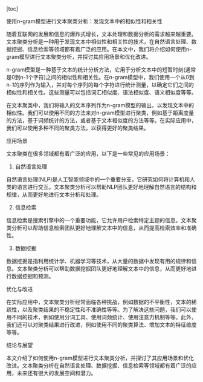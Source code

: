 
[toc]                    
                
                
使用n-gram模型进行文本聚类分析：发现文本中的相似性和相关性

随着互联网的发展和信息的爆炸式增长，文本处理和数据分析的需求越来越重要。文本聚类分析是一种用于发现文本中相似性和相关性的技术，在自然语言处理、数据挖掘、信息检索等领域都有着广泛的应用。在本文中，我们将介绍如何使用n-gram模型进行文本聚类分析，并探讨其应用场景和优化改进。

n-gram模型是一种基于文本的统计分析方法，它用于分析文本中的短暂时刻(通常是0到n-1个字符)之间的相似性和相关性。在n-gram模型中，我们使用一个从0到n-1的序列作为输入，并对每个序列的每个字符进行统计测量，以确定它们之间的相似性和相关性。这些测量可以包括词汇相似度、语法相似度、语义相似度等等。

在文本聚类中，我们将输入的文本序列作为n-gram模型的输出，以发现文本中的相似性。我们可以使用不同的方法来对n-gram模型进行聚类，例如基于距离度量的方法，基于词频统计的方法，或者基于文本相似度的方法等等。在实际应用中，我们可以使用多种不同的聚类方法，以获得更好的聚类结果。

应用场景

文本聚类在很多领域都有着广泛的应用，以下是一些常见的应用场景：

1. 自然语言处理

自然语言处理(NLP)是人工智能领域中的一个重要分支，它研究如何将计算机和人类的语言进行交互。文本聚类分析可以帮助NLP团队更好地理解自然语言的结构和规律，从而更好地进行文本分析和处理。

2. 信息检索

信息检索是搜索引擎中的一个重要功能，它允许用户检索特定主题的信息。文本聚类分析可以帮助信息检索团队更好地理解文本中的信息，从而提高检索效率和准确性。

3. 数据挖掘

数据挖掘是指利用统计学、机器学习等技术，从大量的数据中发现有用的规律和信息。文本聚类分析可以帮助数据挖掘团队更好地理解文本中的信息，从而更好地进行数据挖掘和预测。

优化与改进

在实际应用中，文本聚类分析经常面临各种挑战，例如数据的不平衡性，文本的稀疏性，以及聚类结果的不稳定性和不准确性等等。为了解决这些问题，我们可以使用不同的技术，例如使用分词工具、使用词频统计、使用注意力机制等等。此外，我们还可以对聚类结果进行改进，例如使用不同的聚类算法、增加文本的特征维度等等。

结论与展望

本文介绍了如何使用n-gram模型进行文本聚类分析，并探讨了其应用场景和优化改进。文本聚类分析在自然语言处理、数据挖掘、信息检索等领域都有着广泛的应用，未来还有很大的发展空间和潜力。

